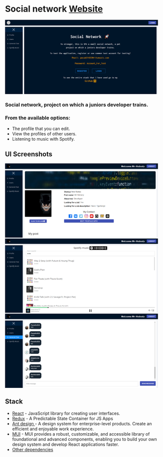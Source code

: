 # Social network [Website](https://mr-g3ntl3man.github.io/Social_Network)

[![Social network banner](src/ui/image/social-network/S_N-Login.png)](https://mr-g3ntl3man.github.io/Social_Network)

### Social network, project on which a juniors developer trains.

### From the available options:

- The profile that you can edit.
- View the profiles of other users.
- Listening to music with Spotify.

## UI Screenshots

![Social network Profile](src/ui/image/social-network/S_N-Profile.png)
![Social network Music](src/ui/image/social-network/S_N-Music.png)
![Social network Chat](src/ui/image/social-network/S_N-Chat.png)

## Stack

- [React](https://ru.reactjs.org/) - JavaScript library for creating user interfaces.
- [Redux](https://redux.js.org/) - A Predictable State Container for JS Apps
- [Ant design ](https://ant.design/) - A design system for enterprise-level products. Create an efficient and enjoyable
  work experience.
- [MUI](https://mui.com/) - MUI provides a robust, customizable, and accessible library of foundational and advanced
  components, enabling you to build your own design system and develop React applications faster.
- [Other dependencies](https://github.com/Mr-G3ntl3man/Social_Network/blob/master/package.json)
